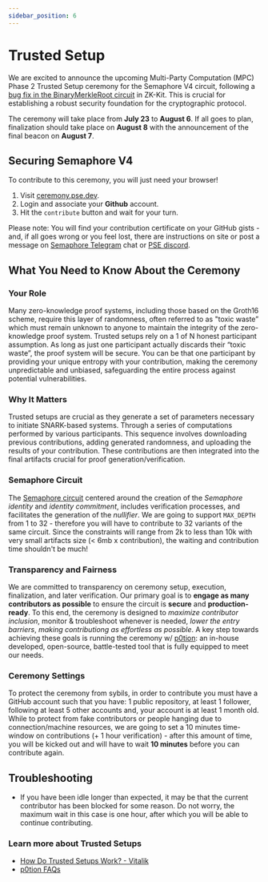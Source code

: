 ```yaml
---
sidebar_position: 6
---
```


# Trusted Setup

We are excited to announce the upcoming Multi-Party Computation (MPC) Phase 2 Trusted Setup ceremony for the Semaphore V4 circuit, following a [bug fix in the BinaryMerkleRoot circuit](https://pse.dev/blog/under-constrained-bug-in-binary-merkle-root-circuit-fixed-in-v200) in ZK-Kit. This is crucial for establishing a robust security foundation for the cryptographic protocol.

The ceremony will take place from **July 23** to **August 6**. If all goes to plan, finalization should take place on **August 8** with the announcement of the final beacon on **August 7**.

## Securing Semaphore V4

To contribute to this ceremony, you will just need your browser!

1. Visit [ceremony.pse.dev](https://ceremony.pse.dev/projects/Semaphore%20Binary%20Merkle%20Root%20Fix).
2. Login and associate your **Github** account.
3. Hit the `contribute` button and wait for your turn.

Please note: You will find your contribution certificate on your GitHub gists - and, if all goes wrong or you feel lost, there are instructions on site or post a message on [Semaphore Telegram](https://semaphore.pse.dev/telegram) chat or [PSE discord](https://discord.com/invite/sF5CT5rzrR).

## What You Need to Know About the Ceremony

### Your Role

Many zero-knowledge proof systems, including those based on the Groth16 scheme, require this layer of randomness, often referred to as "toxic waste” which must remain unknown to anyone to maintain the integrity of the zero-knowledge proof system. Trusted setups rely on a 1 of N honest participant assumption. As long as just one participant actually discards their “toxic waste”, the proof system will be secure. You can be that one participant by providing your unique entropy with your contribution, making the ceremony unpredictable and unbiased, safeguarding the entire process against potential vulnerabilities.

### Why It Matters

Trusted setups are crucial as they generate a set of parameters necessary to initiate SNARK-based systems. Through a series of computations performed by various participants. This sequence involves downloading previous contributions, adding generated randomness, and uploading the results of your contribution. These contributions are then integrated into the final artifacts crucial for proof generation/verification.

### Semaphore Circuit

The [Semaphore circuit](https://github.com/semaphore-protocol/semaphore/blob/main/packages/circuits/src/semaphore.circom) centered around the creation of the _Semaphore identity_ and _identity commitment_, includes verification processes, and facilitates the generation of the _nullifier_. We are going to support `MAX_DEPTH` from 1 to 32 - therefore you will have to contribute to 32 variants of the same circuit. Since the constraints will range from 2k to less than 10k with very small artifacts size (< 6mb x contribution), the waiting and contribution time shouldn't be much!

### Transparency and Fairness

We are committed to transparency on ceremony setup, execution, finalization, and later verification. Our primary goal is to **engage as many contributors as possible** to ensure the circuit is **secure** and **production-ready**. To this end, the ceremony is designed to _maximize contributor inclusion_, monitor & troubleshoot whenever is needed, _lower the entry barriers_, _making contributiong as effortless as possible_. A key step towards achieving these goals is running the ceremony w/ [p0tion](https://github.com/privacy-scaling-explorations/p0tion): an in-house developed, open-source, battle-tested tool that is fully equipped to meet our needs.

### Ceremony Settings

To protect the ceremony from sybils, in order to contribute you must have a GitHub account such that you have: 1 public repository, at least 1 follower, following at least 5 other accounts and, your account is at least 1 month old. While to protect from fake contributors or people hanging due to connection/machine resources, we are going to set a 10 minutes time-window on contributions (+ 1 hour verification) - after this amount of time, you will be kicked out and will have to wait **10 minutes** before you can contribute again.

## Troubleshooting

-   If you have been idle longer than expected, it may be that the current contributor has been blocked for some reason. Do not worry, the maximum wait in this case is one hour, after which you will be able to continue contributing.

### Learn more about Trusted Setups

-   [How Do Trusted Setups Work? - Vitalik](https://vitalik.eth.limo/general/2022/03/14/trustedsetup.html)
-   [p0tion FAQs](https://p0tion.super.site/faqs#block-cebca23ebb514c2ea096ad44d4833356)
